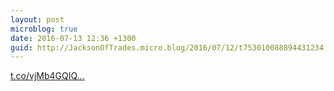 ```yaml
---
layout: post
microblog: true
date: 2016-07-13 12:36 +1300
guid: http://JacksonOfTrades.micro.blog/2016/07/12/t753010088894431234.html
---
```

[t.co/vjMb4GQIQ...](https://t.co/vjMb4GQIQI)
